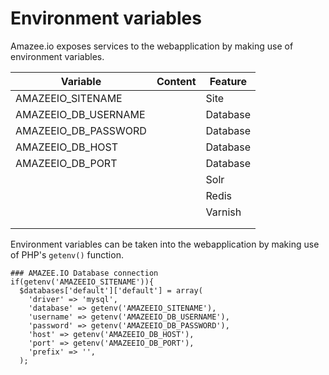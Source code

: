 # Environment variables

Amazee.io exposes services to the webapplication by making use of environment variables.

| Variable   | Content  | Feature  |
|---|---|---|
| AMAZEEIO_SITENAME  |   | Site  |
| AMAZEEIO_DB_USERNAME |   |  Database |
| AMAZEEIO_DB_PASSWORD  |   |   Database|
| AMAZEEIO_DB_HOST  |   |   Database|
| AMAZEEIO_DB_PORT  |   |   Database|
|   |   |   Solr |
|   |   |   Redis |
|   |   |   Varnish |
|   |   |   |
|   |   |   |

Environment variables can be taken into the webapplication by making use of PHP's `getenv()` function.
```
### AMAZEE.IO Database connection
if(getenv('AMAZEEIO_SITENAME')){
  $databases['default']['default'] = array(
    'driver' => 'mysql',
    'database' => getenv('AMAZEEIO_SITENAME'),
    'username' => getenv('AMAZEEIO_DB_USERNAME'),
    'password' => getenv('AMAZEEIO_DB_PASSWORD'),
    'host' => getenv('AMAZEEIO_DB_HOST'),
    'port' => getenv('AMAZEEIO_DB_PORT'),
    'prefix' => '',
  );

```
